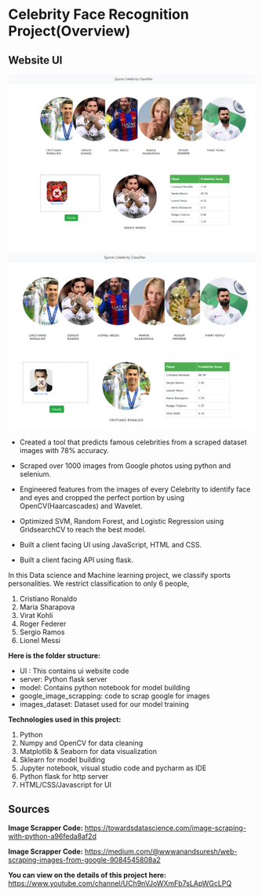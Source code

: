 # Celebrity Face Recognition Project(Overview)

## Website UI

![](images/Screenshot_1.png)
![](images/Screenshot_2.png)

* Created a tool that predicts famous celebrities from a scraped dataset images with 78% accuracy.

* Scraped over 1000 images from Google photos using python and selenium.

* Engineered features from the images of every Celebrity to identify face and eyes and cropped the perfect portion by   using OpenCV(Haarcascades) and Wavelet.

* Optimized SVM, Random Forest, and Logistic Regression using GridsearchCV to reach the best model.

* Built a client facing UI using JavaScript, HTML and CSS.

* Built a client facing API using flask.

In this Data science and Machine learning project, we classify sports personalities. We restrict classification to only 6 people,
1) Cristiano Ronaldo
2) Maria Sharapova 
3) Virat Kohli
4) Roger Federer
5) Sergio Ramos
6) Lionel Messi

**Here is the folder structure:**
* UI : This contains ui website code 
* server: Python flask server
* model: Contains python notebook for model building
* google_image_scrapping: code to scrap google for images
* images_dataset: Dataset used for our model training

**Technologies used in this project:**
1. Python
2. Numpy and OpenCV for data cleaning
3. Matplotlib & Seaborn for data visualization
4. Sklearn for model building
5. Jupyter notebook, visual studio code and pycharm as IDE
6. Python flask for http server
7. HTML/CSS/Javascript for UI

## Sources

**Image Scrapper Code:** https://towardsdatascience.com/image-scraping-with-python-a96feda8af2d

**Image Scrapper Code:** https://medium.com/@wwwanandsuresh/web-scraping-images-from-google-9084545808a2

**You can view on the details of this project here:** https://www.youtube.com/channel/UCh9nVJoWXmFb7sLApWGcLPQ
